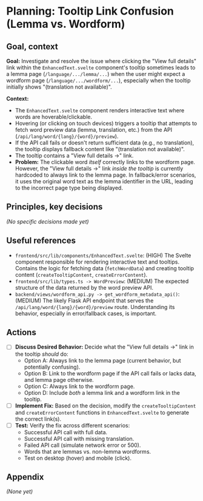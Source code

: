 # Planning: Tooltip Link Confusion (Lemma vs. Wordform)

## Goal, context

**Goal:** Investigate and resolve the issue where clicking the "View full details" link within the `EnhancedText.svelte` component's tooltip sometimes leads to a lemma page (`/language/.../lemma/...`) when the user might expect a wordform page (`/language/.../wordform/...`), especially when the tooltip initially shows "(translation not available)".

**Context:**
- The `EnhancedText.svelte` component renders interactive text where words are hoverable/clickable.
- Hovering (or clicking on touch devices) triggers a tooltip that attempts to fetch word preview data (lemma, translation, etc.) from the API (`/api/lang/word/{lang}/{word}/preview`).
- If the API call fails or doesn't return sufficient data (e.g., no translation), the tooltip displays fallback content like "(translation not available)".
- The tooltip contains a "View full details →" link.
- **Problem:** The clickable word *itself* correctly links to the wordform page. However, the "View full details →" link *inside the tooltip* is currently hardcoded to always link to the lemma page. In fallback/error scenarios, it uses the original word text as the lemma identifier in the URL, leading to the incorrect page type being displayed.

## Principles, key decisions

*(No specific decisions made yet)*

## Useful references

- `frontend/src/lib/components/EnhancedText.svelte`: (HIGH) The Svelte component responsible for rendering interactive text and tooltips. Contains the logic for fetching data (`fetchWordData`) and creating tooltip content (`createTooltipContent`, `createErrorContent`).
- `frontend/src/lib/types.ts -> WordPreview`: (MEDIUM) The expected structure of the data returned by the word preview API.
- `backend/views/wordform_api.py -> get_wordform_metadata_api()`: (MEDIUM) The likely Flask API endpoint that serves the `/api/lang/word/{lang}/{word}/preview` route. Understanding its behavior, especially in error/fallback cases, is important.

## Actions

- [ ] **Discuss Desired Behavior:** Decide what the "View full details →" link in the tooltip *should* do:
    - Option A: Always link to the lemma page (current behavior, but potentially confusing).
    - Option B: Link to the wordform page if the API call fails or lacks data, and lemma page otherwise.
    - Option C: Always link to the wordform page.
    - Option D: Include *both* a lemma link and a wordform link in the tooltip.
- [ ] **Implement Fix:** Based on the decision, modify the `createTooltipContent` and `createErrorContent` functions in `EnhancedText.svelte` to generate the correct link(s).
- [ ] **Test:** Verify the fix across different scenarios:
    - Successful API call with full data.
    - Successful API call with missing translation.
    - Failed API call (simulate network error or 500).
    - Words that are lemmas vs. non-lemma wordforms.
    - Test on desktop (hover) and mobile (click).

## Appendix

*(None yet)*
